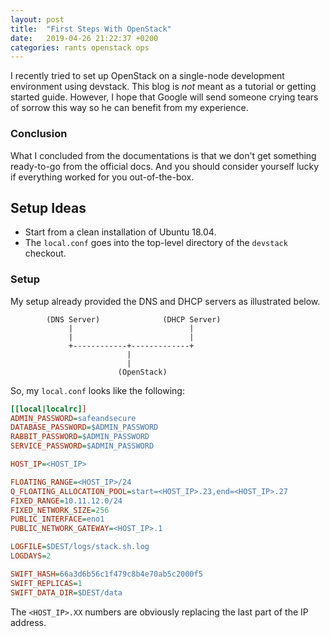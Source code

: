 ```yaml
---
layout: post
title:  "First Steps With OpenStack"
date:   2019-04-26 21:22:37 +0200
categories: rants openstack ops
---
```


I recently tried to set up OpenStack on a single-node development environment using devstack. This blog is _not_ meant as a tutorial or getting started guide. However, I hope that Google will send someone crying tears of sorrow this way so he can benefit from my experience.

### Conclusion
What I concluded from the documentations is that we don't get something ready-to-go from the official docs. And you should consider yourself lucky if everything worked for you out-of-the-box.

## Setup Ideas
- Start from a clean installation of Ubuntu 18.04.
- The `local.conf` goes into the top-level directory of the `devstack` checkout.

### Setup
My setup already provided the DNS and DHCP servers as illustrated below.
```
        (DNS Server)              (DHCP Server)
             |                          |
             |                          |
             +------------+-------------+
                          |
                          |
                        (OpenStack)
```

So, my `local.conf` looks like the following:
```ini
[[local|localrc]]
ADMIN_PASSWORD=safeandsecure
DATABASE_PASSWORD=$ADMIN_PASSWORD
RABBIT_PASSWORD=$ADMIN_PASSWORD
SERVICE_PASSWORD=$ADMIN_PASSWORD

HOST_IP=<HOST_IP>

FLOATING_RANGE=<HOST_IP>/24
Q_FLOATING_ALLOCATION_POOL=start=<HOST_IP>.23,end=<HOST_IP>.27
FIXED_RANGE=10.11.12.0/24
FIXED_NETWORK_SIZE=256
PUBLIC_INTERFACE=eno1
PUBLIC_NETWORK_GATEWAY=<HOST_IP>.1

LOGFILE=$DEST/logs/stack.sh.log
LOGDAYS=2

SWIFT_HASH=66a3d6b56c1f479c8b4e70ab5c2000f5
SWIFT_REPLICAS=1
SWIFT_DATA_DIR=$DEST/data
```

The `<HOST_IP>.XX` numbers are obviously replacing the last part of the IP address.

